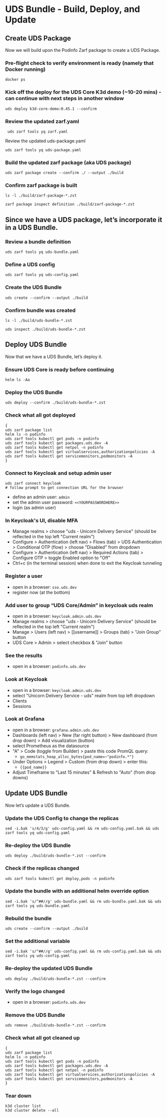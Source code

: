# UDS Bundle - Build, Deploy, and Update

## **Create UDS Package**

Now we will build upon the Podinfo Zarf package to create a UDS Package.

### Pre-flight check to verify environment is ready (namely that Docker running)

```console
docker ps
```

### Kick off the deploy for the UDS Core K3d demo (~10-20 mins) - can continue with next steps in another window

```console
uds deploy k3d-core-demo:0.45.1 --confirm
```

### Review the updated zarf.yaml

```console
 uds zarf tools yq zarf.yaml
```

Review the updated uds-package.yaml

```console
uds zarf tools yq uds-package.yaml
```

### Build the updated zarf package (aka UDS package)

```console
uds zarf package create --confirm ./ --output ./build
```

### Confirm zarf package is built

```console
ls -l ./build/zarf-package-*.zst
```

```console
zarf package inspect definition ./build/zarf-package-*.zst
```

## Since we have a UDS package, let’s incorporate it in a UDS Bundle.

### Review a bundle definition

```console
uds zarf tools yq uds-bundle.yaml
```

### Define a UDS config

```console
uds zarf tools yq uds-config.yaml
```

### Create the UDS Bundle

```console
uds create --confirm --output ./build
```

### Confirm bundle was created

```console
ls -l ./build/uds-bundle-*.zst
```

```console
uds inspect ./build/uds-bundle-*.zst
```

## **Deploy UDS Bundle**

Now that we have a UDS Bundle, let’s deploy it.

### Ensure UDS Core is ready before continuing

```console
helm ls -Aa
```

### Deploy the UDS Bundle

```console
uds deploy --confirm ./build/uds-bundle-*.zst
```

### Check what all got deployed

```console
{
uds zarf package list
helm ls -n podinfo
uds zarf tools kubectl get pods -n podinfo
uds zarf tools kubectl get packages.uds.dev -A
uds zarf tools kubectl get netpol -n podinfo
uds zarf tools kubectl get virtualservices,authorizationpolicies -A
uds zarf tools kubectl get servicemonitors,podmonitors -A
}
```

### Connect to Keycloak and setup admin user

```console
uds zarf connect keycloak
# follow prompt to get connection URL for the browser
```

- define an admin user: `admin`
- set the admin user password: `<<YOURPASSWORDHERE>>`
- login (as admin user)

### In Keycloak's UI, disable MFA

- Manage realms > choose "uds - Unicorn Delivery Service" (should be reflected in the top left "Current realm")
- Configure > Authentication (left nav) > Flows (tab) > UDS Authentication > Conditional OTP (flow) > choose "Disabled" from dropdown
- Configure > Authentication (left nav) > Required Actions (tab) > Configure OTP > toggle Enabled option to "Off"
- Ctrl+c (in the terminal session) when done to exit the Keycloak tunneling

### Register a user

- open in a browser: `sso.uds.dev`
- register now (at the bottom)

### Add user to group “UDS Core/Admin” in keycloak **uds** realm

- open in a browser: `keycloak.admin.uds.dev`
- Manage realms > choose "uds - Unicorn Delivery Service" (should be reflected in the top left "Current realm")
- Manage > Users (left nav) > [[username]] > Groups (tab) > "Join Group" button
- UDS Core > Admin > select checkbox & "Join" button

### See the results

- open in a browser: `podinfo.uds.dev`

### Look at Keycloak

- open in a browser: `keycloak.admin.uds.dev`
- select "Unicorn Delivery Service - uds" realm from top left dropdown
- Clients
- Sessions

### Look at Grafana

- open in a browser: `grafana.admin.uds.dev`
- Dashboards (left nav) > New (far right button) > New dashboard (from drop down) > Add visualization (button)
- select Prometheus as the datasource
- "A" > Code (toggle from Builder) > paste this code PromQL query:
  - `go_memstats_heap_alloc_bytes{pod_name=~"podinfo.*"}`
- Under Options > Legend > Custom (from drop down) > enter this:
  - `{{pod_name}}`
- Adjust Timeframe to "Last 15 minutes" & Refresh to "Auto" (from drop downs)

## **Update UDS Bundle**

Now let’s update a UDS Bundle.

### Update the UDS Config to change the replicas

```console
sed -i.bak 's/4/3/g' uds-config.yaml && rm uds-config.yaml.bak && uds zarf tools yq uds-config.yaml
```

### Re-deploy the UDS Bundle

```console
uds deploy ./build/uds-bundle-*.zst --confirm
```

### Check if the replicas changed

```console
uds zarf tools kubectl get deploy,pods -n podinfo
```

### Update the bundle with an additional helm override option

```console
sed -i.bak 's/^##//g' uds-bundle.yaml && rm uds-bundle.yaml.bak && uds zarf tools yq uds-bundle.yaml
```

### Rebuild the bundle

```console
uds create --confirm --output ./build
```

### Set the additional variable

```console
sed -i.bak 's/^##//g' uds-config.yaml && rm uds-config.yaml.bak && uds zarf tools yq uds-config.yaml
```

### Re-deploy the updated UDS Bundle

```console
uds deploy ./build/uds-bundle-*.zst --confirm
```

### Verify the logo changed

-  open in a browser: `podinfo.uds.dev`

### Remove the UDS Bundle

```console
uds remove ./build/uds-bundle-*.zst --confirm
```

### Check what all got cleaned up

```console
{
uds zarf package list
helm ls -n podinfo
uds zarf tools kubectl get pods -n podinfo
uds zarf tools kubectl get packages.uds.dev -A
uds zarf tools kubectl get netpol -n podinfo
uds zarf tools kubectl get virtualservices,authorizationpolicies -A
uds zarf tools kubectl get servicemonitors,podmonitors -A
}
```

### Tear down

```console
k3d cluster list
k3d cluster delete --all
```
